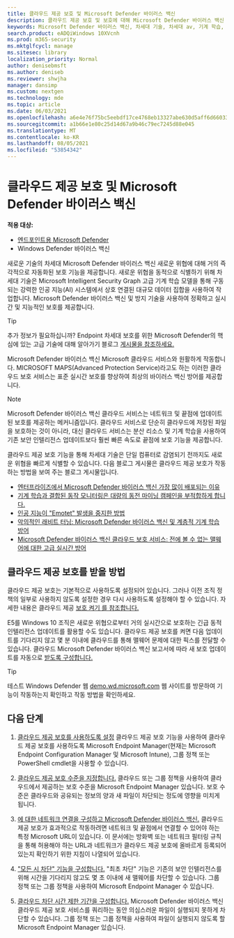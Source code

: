 ```yaml
---
title: 클라우드 제공 보호 및 Microsoft Defender 바이러스 백신
description: 클라우드 제공 보호 및 보호에 대해 Microsoft Defender 바이러스 백신
keywords: Microsoft Defender 바이러스 백신, 차세대 기술, 차세대 av, 기계 학습, 맬웨어 방지, 보안, defender, 클라우드, 클라우드 제공 보호
search.product: eADQiWindows 10XVcnh
ms.prod: m365-security
ms.mktglfcycl: manage
ms.sitesec: library
localization_priority: Normal
author: denisebmsft
ms.author: deniseb
ms.reviewer: shwjha
manager: dansimp
ms.custom: nextgen
ms.technology: mde
ms.topic: article
ms.date: 06/03/2021
ms.openlocfilehash: a6e4e76f75bc5eebdf17ce4768eb13327abe630d5aff6d66033ffab43d9ad263
ms.sourcegitcommit: a1b66e1e80c25d14d67a9b46c79ec7245d88e045
ms.translationtype: MT
ms.contentlocale: ko-KR
ms.lasthandoff: 08/05/2021
ms.locfileid: "53854342"
---
```

# <a name="cloud-delivered-protection-and-microsoft-defender-antivirus"></a>클라우드 제공 보호 및 Microsoft Defender 바이러스 백신

**적용 대상:**

- [엔드포인트용 Microsoft Defender](/microsoft-365/security/defender-endpoint/)
- Windows Defender 바이러스 백신

새로운 기술의 차세대 Microsoft Defender 바이러스 백신 새로운 위협에 대해 거의 즉각적으로 자동화된 보호 기능을 제공합니다. 새로운 위협을 동적으로 식별하기 위해 차세대 기술은 Microsoft Intelligent Security Graph 고급 기계 학습 모델을 통해 구동되는 강력한 인공 지능(AI) 시스템에서 상호 연결된 대규모 데이터 집합을 사용하여 작업합니다. Microsoft Defender 바이러스 백신 및 방지 기술을 사용하여 정확하고 실시간 및 지능적인 보호를 제공합니다. 

> [!TIP]
> 추가 정보가 필요하십니까? Endpoint 차세대 보호를 위한 Microsoft Defender의 핵심에 있는 고급 기술에 대해 알아가기 블로그 [게시물을 참조하세요.](https://www.microsoft.com/security/blog/2019/06/24/inside-out-get-to-know-the-advanced-technologies-at-the-core-of-microsoft-defender-atp-next-generation-protection/)

Microsoft Defender 바이러스 백신 Microsoft 클라우드 서비스와 원활하게 작동합니다. MICROSOFT MAPS(Advanced Protection Service)라고도 하는 이러한 클라우드 보호 서비스는 표준 실시간 보호를 향상하여 최상의 바이러스 백신 방어를 제공합니다. 

> [!NOTE]
> Microsoft Defender 바이러스 백신 클라우드 서비스는 네트워크 및 끝점에 업데이트된 보호를 제공하는 메커니즘입니다. 클라우드 서비스로 단순히 클라우드에 저장된 파일을 보호하는 것이 아니라, 대신 클라우드 서비스는 분산 리소스 및 기계 학습을 사용하여 기존 보안 인텔리전스 업데이트보다 훨씬 빠른 속도로 끝점에 보호 기능을 제공합니다.

클라우드 제공 보호 기능을 통해 차세대 기술은 단일 컴퓨터로 감염되기 전까지도 새로운 위협을 빠르게 식별할 수 있습니다. 다음 블로그 게시물은 클라우드 제공 보호가 작동하는 방법을 보여 주는 블로그 게시물입니다.

- [엔터프라이즈에서 Microsoft Defender 바이러스 백신 가장 많이 배포되는 이유](https://www.microsoft.com/security/blog/2018/03/22/why-windows-defender-antivirus-is-the-most-deployed-in-the-enterprise) 
- [기계 학습과 결합된 동작 모니터링은 대량의 동전 마이닝 캠페인을 부적합하게 합니다.](https://www.microsoft.com/security/blog/2018/03/07/behavior-monitoring-combined-with-machine-learning-spoils-a-massive-dofoil-coin-mining-campaign)
- [인공 지능이 "Emotet" 발생을 중지한 방법](https://www.microsoft.com/security/blog/2018/02/14/how-artificial-intelligence-stopped-an-emotet-outbreak)
- [악의적인 래비트 터닝: Microsoft Defender 바이러스 백신 및 계층적 기계 학습 방어](https://www.microsoft.com/security/blog/2017/12/11/detonating-a-bad-rabbit-windows-defender-antivirus-and-layered-machine-learning-defenses)
- [Microsoft Defender 바이러스 백신 클라우드 보호 서비스: 전에 볼 수 없는 맬웨어에 대한 고급 실시간 방어](https://www.microsoft.com/security/blog/2017/07/18/windows-defender-antivirus-cloud-protection-service-advanced-real-time-defense-against-never-before-seen-malware) 
 
## <a name="how-to-get-cloud-delivered-protection"></a>클라우드 제공 보호를 받을 방법 

클라우드 제공 보호는 기본적으로 사용하도록 설정되어 있습니다. 그러나 이전 조직 정책의 일부로 사용하지 않도록 설정한 경우 다시 사용하도록 설정해야 할 수 있습니다. 자세한 내용은 클라우드 제공 [보호 켜기 를 참조합니다.](enable-cloud-protection-microsoft-defender-antivirus.md)

E5를 Windows 10 조직은 새로운 위협으로부터 거의 실시간으로 보호하는 긴급 동적 인텔리전스 업데이트를 활용할 수도 있습니다. 클라우드 제공 보호를 켜면 다음 업데이트를 기다리지 않고 몇 분 이내에 클라우드를 통해 맬웨어 문제에 대한 픽스를 전달할 수 있습니다. 클라우드 Microsoft Defender 바이러스 백신 보고서에 따라 새 보호 업데이트를 자동으로 [받도록 구성합니다.](manage-event-based-updates-microsoft-defender-antivirus.md#cloud-report-updates)

> [!TIP]
> 테스트 Windows Defender 웹 [demo.wd.microsoft.com](https://demo.wd.microsoft.com?ocid=cx-wddocs-testground) 웹 사이트를 방문하여 기능이 작동하는지 확인하고 작동 방법을 확인하세요.

## <a name="next-steps"></a>다음 단계

1. [클라우드 제공 보호를 사용하도록 설정](enable-cloud-protection-microsoft-defender-antivirus.md) 클라우드 제공 보호 기능을 사용하여 클라우드 제공 보호를 사용하도록 Microsoft Endpoint Manager(현재는 Microsoft Endpoint Configuration Manager 및 Microsoft Intune), 그룹 정책 또는 PowerShell cmdlet을 사용할 수 있습니다.

2. [클라우드 제공 보호 수준을 지정합니다.](specify-cloud-protection-level-microsoft-defender-antivirus.md) 클라우드 또는 그룹 정책을 사용하여 클라우드에서 제공하는 보호 수준을 Microsoft Endpoint Manager 있습니다. 보호 수준은 클라우드와 공유되는 정보의 양과 새 파일이 차단되는 정도에 영향을 미치게 됩니다.

3. [에 대한 네트워크 연결을 구성하고 Microsoft Defender 바이러스 백신.](configure-network-connections-microsoft-defender-antivirus.md) 클라우드 제공 보호가 효과적으로 작동하려면 네트워크 및 끝점에서 연결할 수 있어야 하는 특정 Microsoft URL이 있습니다. 이 문서에는 방화벽 또는 네트워크 필터링 규칙을 통해 허용해야 하는 URL과 네트워크가 클라우드 제공 보호에 올바르게 등록되어 있는지 확인하기 위한 지침이 나열되어 있습니다.

4. ["모든 시 차단" 기능을 구성합니다.](configure-block-at-first-sight-microsoft-defender-antivirus.md) "최초 차단" 기능은 기존의 보안 인텔리전스를 위해 시간을 기다리지 않고도 몇 초 이내에 새 맬웨어를 차단할 수 있습니다. 그룹 정책 또는 그룹 정책을 사용하여 Microsoft Endpoint Manager 수 있습니다.

5. [클라우드 차단 시간 제한 기간을 구성합니다.](configure-cloud-block-timeout-period-microsoft-defender-antivirus.md) Microsoft Defender 바이러스 백신 클라우드 제공 보호 서비스를 쿼리하는 동안 의심스러운 파일이 실행되지 못하게 차단할 수 있습니다. 그룹 정책 또는 그룹 정책을 사용하여 파일이 실행되지 않도록 할 Microsoft Endpoint Manager 있습니다.